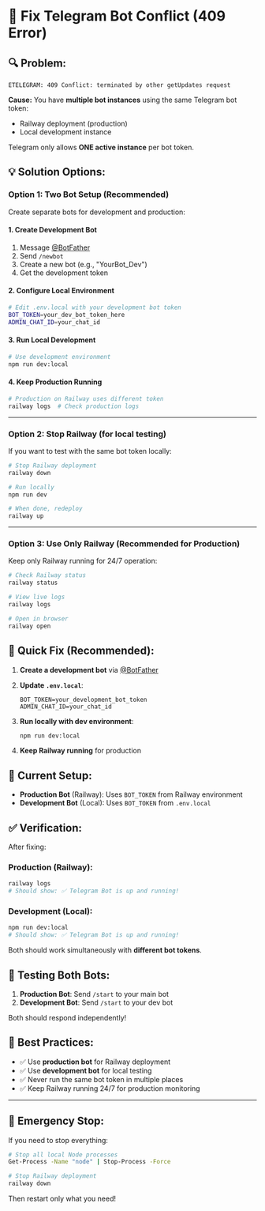 # 🚨 Fix Telegram Bot Conflict (409 Error)

## 🔍 **Problem:**
`ETELEGRAM: 409 Conflict: terminated by other getUpdates request`

**Cause:** You have **multiple bot instances** using the same Telegram bot token:
- Railway deployment (production)
- Local development instance

Telegram only allows **ONE active instance** per bot token.

## 💡 **Solution Options:**

### **Option 1: Two Bot Setup (Recommended)**

Create separate bots for development and production:

#### 1. Create Development Bot
1. Message [@BotFather](https://t.me/BotFather)
2. Send `/newbot`
3. Create a new bot (e.g., "YourBot_Dev")
4. Get the development token

#### 2. Configure Local Environment
```bash
# Edit .env.local with your development bot token
BOT_TOKEN=your_dev_bot_token_here
ADMIN_CHAT_ID=your_chat_id
```

#### 3. Run Local Development
```bash
# Use development environment
npm run dev:local
```

#### 4. Keep Production Running
```bash
# Production on Railway uses different token
railway logs  # Check production logs
```

---

### **Option 2: Stop Railway (for local testing)**

If you want to test with the same bot token locally:

```bash
# Stop Railway deployment
railway down

# Run locally
npm run dev

# When done, redeploy
railway up
```

---

### **Option 3: Use Only Railway (Recommended for Production)**

Keep only Railway running for 24/7 operation:

```bash
# Check Railway status
railway status

# View live logs
railway logs

# Open in browser
railway open
```

## 🚀 **Quick Fix (Recommended):**

1. **Create a development bot** via [@BotFather](https://t.me/BotFather)

2. **Update `.env.local`**:
   ```env
   BOT_TOKEN=your_development_bot_token
   ADMIN_CHAT_ID=your_chat_id
   ```

3. **Run locally with dev environment**:
   ```bash
   npm run dev:local
   ```

4. **Keep Railway running** for production

## 🔧 **Current Setup:**

- **Production Bot** (Railway): Uses `BOT_TOKEN` from Railway environment
- **Development Bot** (Local): Uses `BOT_TOKEN` from `.env.local`

## ✅ **Verification:**

After fixing:

### Production (Railway):
```bash
railway logs
# Should show: ✅ Telegram Bot is up and running!
```

### Development (Local):
```bash
npm run dev:local
# Should show: ✅ Telegram Bot is up and running!
```

Both should work simultaneously with **different bot tokens**.

## 📱 **Testing Both Bots:**

1. **Production Bot**: Send `/start` to your main bot
2. **Development Bot**: Send `/start` to your dev bot

Both should respond independently!

## 🎯 **Best Practices:**

- ✅ Use **production bot** for Railway deployment
- ✅ Use **development bot** for local testing
- ✅ Never run the same bot token in multiple places
- ✅ Keep Railway running 24/7 for production monitoring

---

## 🚨 **Emergency Stop:**

If you need to stop everything:

```bash
# Stop all local Node processes
Get-Process -Name "node" | Stop-Process -Force

# Stop Railway deployment
railway down
```

Then restart only what you need!
